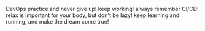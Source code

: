DevOps practice and never give up!
keep working!
always remember CI/CD!
relax is important for your body, but don't be lazy!
keep learning and running, and make the dream come true!
